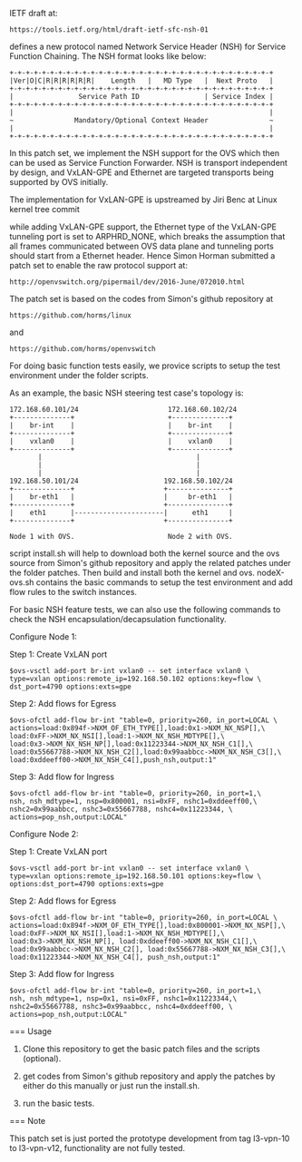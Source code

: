 IETF draft at:

    https://tools.ietf.org/html/draft-ietf-sfc-nsh-01

defines a new protocol named Network Service Header (NSH) for
Service Function Chaining. The NSH format looks like below:

    +-+-+-+-+-+-+-+-+-+-+-+-+-+-+-+-+-+-+-+-+-+-+-+-+-+-+-+-+-+-+-+-+
    |Ver|O|C|R|R|R|R|R|R|    Length   |   MD Type   |  Next Proto   |
    +-+-+-+-+-+-+-+-+-+-+-+-+-+-+-+-+-+-+-+-+-+-+-+-+-+-+-+-+-+-+-+-+
    |                Service Path ID                | Service Index |
    +-+-+-+-+-+-+-+-+-+-+-+-+-+-+-+-+-+-+-+-+-+-+-+-+-+-+-+-+-+-+-+-+
    |                                                               |
    ~               Mandatory/Optional Context Header               ~
    |                                                               |
    +-+-+-+-+-+-+-+-+-+-+-+-+-+-+-+-+-+-+-+-+-+-+-+-+-+-+-+-+-+-+-+-+
  
In this patch set, we implement the NSH support for the OVS which
then can be used as Service Function Forwarder. NSH is transport
independent by design, and VxLAN-GPE and Ethernet are targeted
transports being supported by OVS initially.

The implementation for VxLAN-GPE is upstreamed by Jiri Benc at
Linux kernel tree commit <e1e5314de08ba6003b358125eafc9ad9e75a950c>

while adding VxLAN-GPE support, the Ethernet type of the VxLAN-GPE
tunneling port is set to ARPHRD_NONE, which breaks the assumption
that all frames communicated between OVS data plane and tunneling
ports should start from a Ethernet header. Hence Simon Horman
submitted a patch set to enable the raw protocol support at:

    http://openvswitch.org/pipermail/dev/2016-June/072010.html

The patch set is based on the codes from Simon's github repository at

    https://github.com/horms/linux
    
and

    https://github.com/horms/openvswitch

For doing basic function tests easily, we provice scripts to setup
the test environment under the folder scripts.

As an example, the basic NSH steering test case's topology is:

    172.168.60.101/24                      172.168.60.102/24
    +--------------+                       +--------------+
    |    br-int    |                       |    br-int    |
    +--------------+                       +--------------+
    |    vxlan0    |                       |    vxlan0    |
    +--------------+                       +--------------+
           |                                      |
           |                                      |
           |                                      |
    192.168.50.101/24                     192.168.50.102/24
    +--------------+                      +---------------+
    |    br-eth1   |                      |     br-eth1   |
    +--------------+                      +---------------+
    |    eth1      |----------------------|      eth1     |
    +--------------+                      +---------------+

    Node 1 with OVS.                       Node 2 with OVS.

script install.sh will help to download both the kernel source 
and the ovs source from Simon's github repository and apply the
related patches under the folder patches. Then build and install
both the kernel and ovs.  nodeX-ovs.sh contains the basic commands
to setup the test environment and add flow rules to the switch
instances.

For basic NSH feature tests, we can also use the following
commands to check the NSH encapsulation/decapsulation functionality.

Configure Node 1:

Step 1: Create VxLAN port

    $ovs-vsctl add-port br-int vxlan0 -- set interface vxlan0 \
    type=vxlan options:remote_ip=192.168.50.102 options:key=flow \
    dst_port=4790 options:exts=gpe

Step 2: Add flows for Egress

    $ovs-ofctl add-flow br-int "table=0, priority=260, in_port=LOCAL \
    actions=load:0x894f->NXM_OF_ETH_TYPE[],load:0x1->NXM_NX_NSP[],\
    load:0xFF->NXM_NX_NSI[],load:1->NXM_NX_NSH_MDTYPE[],\
    load:0x3->NXM_NX_NSH_NP[],load:0x11223344->NXM_NX_NSH_C1[],\
    load:0x55667788->NXM_NX_NSH_C2[],load:0x99aabbcc->NXM_NX_NSH_C3[],\
    load:0xddeeff00->NXM_NX_NSH_C4[],push_nsh,output:1"

Step 3: Add flow for Ingress

    $ovs-ofctl add-flow br-int "table=0, priority=260, in_port=1,\
    nsh, nsh_mdtype=1, nsp=0x800001, nsi=0xFF, nshc1=0xddeeff00,\
    nshc2=0x99aabbcc, nshc3=0x55667788, nshc4=0x11223344, \
    actions=pop_nsh,output:LOCAL"

Configure Node 2:

Step 1: Create VxLAN port

    $ovs-vsctl add-port br-int vxlan0 -- set interface vxlan0 \
    type=vxlan options:remote_ip=192.168.50.101 options:key=flow \
    options:dst_port=4790 options:exts=gpe

Step 2: Add flows for Egress

    $ovs-ofctl add-flow br-int "table=0, priority=260, in_port=LOCAL \
    actions=load:0x894f->NXM_OF_ETH_TYPE[],load:0x800001->NXM_NX_NSP[],\
    load:0xFF->NXM_NX_NSI[],load:1->NXM_NX_NSH_MDTYPE[],\
    load:0x3->NXM_NX_NSH_NP[], load:0xddeeff00->NXM_NX_NSH_C1[],\
    load:0x99aabbcc->NXM_NX_NSH_C2[], load:0x55667788->NXM_NX_NSH_C3[],\
    load:0x11223344->NXM_NX_NSH_C4[], push_nsh,output:1"

Step 3: Add flow for Ingress

    $ovs-ofctl add-flow br-int "table=0, priority=260, in_port=1,\
    nsh, nsh_mdtype=1, nsp=0x1, nsi=0xFF, nshc1=0x11223344,\
    nshc2=0x55667788, nshc3=0x99aabbcc, nshc4=0xddeeff00, \
    actions=pop_nsh,output:LOCAL"
    
=== Usage

1. Clone this repository to get the basic patch files and the scripts (optional).

2. get codes from Simon's github repository and apply the patches by either do
       this manually or just run the install.sh.

3. run the basic tests.

=== Note

This patch set is just ported the prototype development from tag l3-vpn-10 to
l3-vpn-v12, functionality are not fully tested. 

